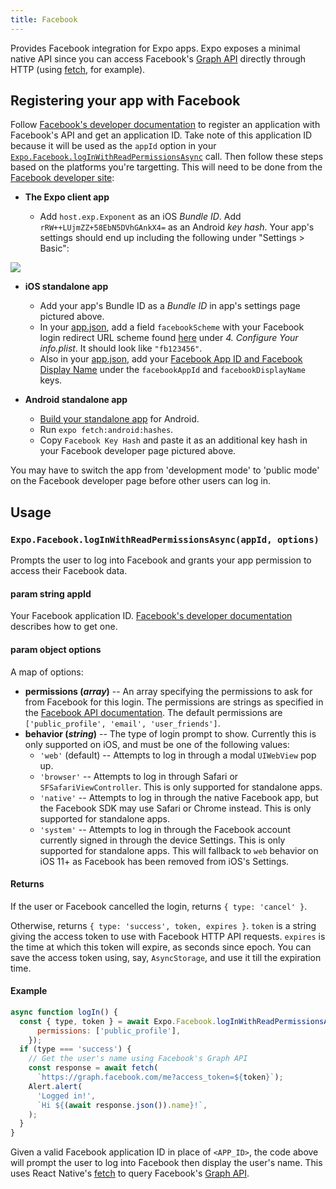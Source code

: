 ```yaml
---
title: Facebook
---
```


Provides Facebook integration for Expo apps. Expo exposes a minimal native API since you can access Facebook's [Graph API](https://developers.facebook.com/docs/graph-api) directly through HTTP (using [fetch](https://facebook.github.io/react-native/docs/network.html#fetch), for example).

## Registering your app with Facebook

Follow [Facebook's developer documentation](https://developers.facebook.com/docs/apps/register) to register an application with Facebook's API and get an application ID. Take note of this application ID because it will be used as the `appId` option in your [`Expo.Facebook.logInWithReadPermissionsAsync`](#expofacebookloginwithreadpermissionsasync "Expo.Facebook.logInWithReadPermissionsAsync") call. Then follow these steps based on the platforms you're targetting. This will need to be done from the [Facebook developer site](https://developers.facebook.com/):

-   **The Expo client app**

    -   Add `host.exp.Exponent` as an iOS _Bundle ID_. Add `rRW++LUjmZZ+58EbN5DVhGAnkX4=` as an Android _key hash_. Your app's settings should end up including the following under "Settings > Basic":

[![](./facebook-app-settings.png)](/_images/facebook-app-settings.png)

-   **iOS standalone app**

    -   Add your app's Bundle ID as a _Bundle ID_ in app's settings page pictured above.
    -   In your [app.json](../../workflow/configuration/), add a field `facebookScheme` with your Facebook login redirect URL scheme found [here](https://developers.facebook.com/docs/facebook-login/ios) under _4. Configure Your info.plist_. It should look like `"fb123456"`.
    -   Also in your [app.json](../../workflow/configuration/), add your [Facebook App ID and Facebook Display Name](https://developers.facebook.com/docs/facebook-login/ios) under the `facebookAppId` and `facebookDisplayName` keys.

-   **Android standalone app**

    -   [Build your standalone app](../../distribution/building-standalone-apps/#building-standalone-apps) for Android.
    -   Run `expo fetch:android:hashes`.
    -   Copy `Facebook Key Hash` and paste it as an additional key hash in your Facebook developer page pictured above.

You may have to switch the app from 'development mode' to 'public mode' on the Facebook developer page before other users can log in.

## Usage

### `Expo.Facebook.logInWithReadPermissionsAsync(appId, options)`

Prompts the user to log into Facebook and grants your app permission
to access their Facebook data.

#### param string appId

Your Facebook application ID. [Facebook's developer documentation](https://developers.facebook.com/docs/apps/register) describes how to get one.

#### param object options

A map of options:

-   **permissions (_array_)** -- An array specifying the permissions to ask for from Facebook for this login. The permissions are strings as specified in the [Facebook API documentation](https://developers.facebook.com/docs/facebook-login/permissions). The default permissions are `['public_profile', 'email', 'user_friends']`.
-   **behavior (_string_)** -- The type of login prompt to show. Currently this is only supported on iOS, and must be one of the following values:
    -   `'web'` (default) -- Attempts to log in through a modal `UIWebView` pop up.
    -   `'browser'` -- Attempts to log in through Safari or `SFSafariViewController`. This is only supported for standalone apps.
    -   `'native'` -- Attempts to log in through the native Facebook app, but the Facebook SDK may use Safari or Chrome instead. This is only supported for standalone apps.
    -   `'system'` -- Attempts to log in through the Facebook account currently signed in through the device Settings. This is only supported for standalone apps. This will fallback to `web` behavior on iOS 11+ as Facebook has been removed from iOS's Settings.

#### Returns

If the user or Facebook cancelled the login, returns `{ type: 'cancel' }`.

Otherwise, returns `{ type: 'success', token, expires }`. `token` is a string giving the access token to use with Facebook HTTP API requests. `expires` is the time at which this token will expire, as seconds since epoch. You can save the access token using, say, `AsyncStorage`, and use it till the expiration time.

#### Example

```javascript
async function logIn() {
  const { type, token } = await Expo.Facebook.logInWithReadPermissionsAsync('<APP_ID>', {
      permissions: ['public_profile'],
    });
  if (type === 'success') {
    // Get the user's name using Facebook's Graph API
    const response = await fetch(
      `https://graph.facebook.com/me?access_token=${token}`);
    Alert.alert(
      'Logged in!',
      `Hi ${(await response.json()).name}!`,
    );
  }
}
```

Given a valid Facebook application ID in place of `<APP_ID>`, the code above will prompt the user to log into Facebook then display the user's name. This uses React Native's [fetch](https://facebook.github.io/react-native/docs/network.html#fetch) to query Facebook's [Graph API](https://developers.facebook.com/docs/graph-api).
